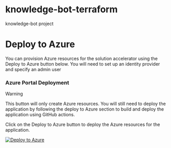 # knowledge-bot-terraform
knowledge-bot project

# Deploy to Azure

You can provision Azure resources for the solution accelerator using  the Deploy to Azure button below. You will need to set up an identity provider and specify an admin user

### Azure Portal Deployment

> [!WARNING]
> This button will only create Azure resources. You will still need to deploy the application by following the deploy to Azure section to build and deploy the application using GitHub actions.

Click on the Deploy to Azure button to deploy the Azure resources for the application.

[![Deploy to Azure](https://aka.ms/deploytoazurebutton)](https://portal.azure.com/#create/Microsoft.Template/uri/https%3A%2F%2Fraw.githubusercontent.com%2FMobizinc%2Fknowledge-bot-terraform%2Farm%2Farmdev.json)
